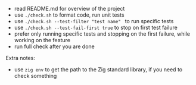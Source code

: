 - read README.md for overview of the project
- use `./check.sh` to format code, run unit tests
- use `./check.sh --test-filter "test name" ` to run specific tests
- use `./check.sh --test-fail-first true` to stop on first test failure
- prefer only running specific tests and stopping on the first failure, while working on the feature
- run full check after you are done

Extra notes:
- use `zig env` to get the path to the Zig standard library, if you need to check something
